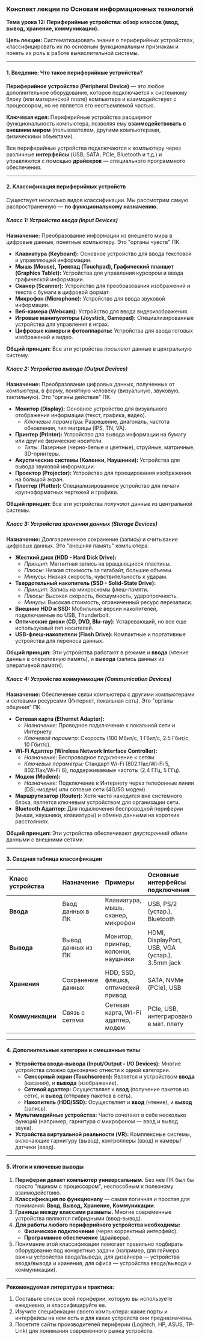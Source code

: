 ### **Конспект лекции по Основам информационных технологий**

**Тема урока 12: Периферийные устройства: обзор классов (ввод, вывод, хранение, коммуникации).**

**Цель лекции:** Систематизировать знания о периферийных устройствах, классифицировать их по основным функциональным признакам и понять их роль в работе вычислительной системы.

---

#### **1. Введение: Что такое периферийные устройства?**

**Периферийное устройство (Peripheral Device)** — это любое дополнительное оборудование, которое подключается к системному блоку (или материнской плате) компьютера и взаимодействует с процессором, но не является его неотъемлемой частью.

**Ключевая идея:** Периферийные устройства расширяют функциональность компьютера, позволяя ему **взаимодействовать с внешним миром** (пользователем, другими компьютерами, физическими объектами).

Все периферийные устройства подключаются к компьютеру через различные **интерфейсы** (USB, SATA, PCIe, Bluetooth и т.д.) и управляются с помощью **драйверов** — специального программного обеспечения.

---

#### **2. Классификация периферийных устройств**

Существует несколько видов классификации. Мы рассмотрим самую распространенную — **по функциональному назначению**.

##### **Класс 1: Устройства ввода (Input Devices)**
**Назначение:** Преобразование информации из внешнего мира в цифровые данные, понятные компьютеру. Это "органы чувств" ПК.

*   **Клавиатура (Keyboard):** Основное устройство для ввода текстовой и управляющей информации.
*   **Мышь (Mouse), Трекпад (Touchpad), Графический планшет (Graphics Tablet):** Устройства для управления курсором и ввода графической информации.
*   **Сканер (Scanner):** Устройство для преобразования изображений и текста с бумаги в цифровой формат.
*   **Микрофон (Microphone):** Устройство для ввода звуковой информации.
*   **Веб-камера (Webcam):** Устройство для ввода видеоизображения.
*   **Игровые манипуляторы (Joystick, Gamepad):** Специализированные устройства для управления в играх.
*   **Цифровые камеры и фотоаппараты:** Устройства для ввода готовых изображений и видео.

**Общий принцип:** Все эти устройства *посылают* данные в центральную систему.

##### **Класс 2: Устройства вывода (Output Devices)**
**Назначение:** Преобразование цифровых данных, полученных от компьютера, в форму, понятную человеку (визуальную, звуковую, тактильную). Это "органы действия" ПК.

*   **Монитор (Display):** Основное устройство для визуального отображения информации (текст, графика, видео).
    *   *Ключевые параметры:* Разрешение, диагональ, частота обновления, тип матрицы (IPS, TN, VA).
*   **Принтер (Printer):** Устройство для вывода информации на бумагу или другие физические носители.
    *   *Типы:* Лазерные (черно-белые и цветные), струйные, матричные, 3D-принтеры.
*   **Акустические системы (Колонки, Наушники):** Устройства для вывода звуковой информации.
*   **Проектор (Projector):** Устройство для проецирования изображения на большой экран.
*   **Плоттер (Plotter):** Специализированное устройство для печати крупноформатных чертежей и графики.

**Общий принцип:** Все эти устройства *получают* данные из центральной системы.

##### **Класс 3: Устройства хранения данных (Storage Devices)**
**Назначение:** Долговременное сохранение (запись) и считывание цифровых данных. Это "внешняя память" компьютера.

*   **Жесткий диск (HDD - Hard Disk Drive):**
    *   *Принцип:* Магнитная запись на вращающиеся пластины.
    *   *Плюсы:* Низкая стоимость за гигабайт, большие объемы.
    *   *Минусы:* Низкая скорость, чувствительность к ударам.
*   **Твердотельный накопитель (SSD - Solid-State Drive):**
    *   *Принцип:* Запись на микросхемы флеш-памяти.
    *   *Плюсы:* Высокая скорость, бесшумность, ударопрочность.
    *   *Минусы:* Высокая стоимость, ограниченный ресурс перезаписи.
*   **Внешние HDD и SSD:** Мобильные версии накопителей, подключаемые по USB, Thunderbolt.
*   **Оптические диски (CD, DVD, Blu-ray):** Устаревающий, но все еще используемый тип носителей.
*   **USB-флеш-накопители (Flash Drive):** Компактные и портативные устройства для переноса данных.

**Общий принцип:** Эти устройства работают в режиме и **ввода** (чтение данных в оперативную память), и **вывода** (запись данных из оперативной памяти).

##### **Класс 4: Устройства коммуникации (Communication Devices)**
**Назначение:** Обеспечение связи компьютера с другими компьютерами и сетевыми ресурсами (Интернет, локальная сеть). Это "органы общения" ПК.

*   **Сетевая карта (Ethernet Adapter):**
    *   *Назначение:* Проводное подключение к локальной сети и Интернету.
    *   *Ключевой параметр:* Скорость (100 Мбит/с, 1 Гбит/с, 2.5 Гбит/с, 10 Гбит/с).
*   **Wi-Fi Адаптер (Wireless Network Interface Controller):**
    *   *Назначение:* Беспроводное подключение к сетям.
    *   *Ключевые параметры:* Стандарт Wi-Fi (802.11ac/Wi-Fi 5, 802.11ax/Wi-Fi 6), поддерживаемые частоты (2.4 ГГц, 5 ГГц).
*   **Модем (Modem):**
    *   *Назначение:* Подключение к Интернету через телефонные линии (DSL-модем) или сотовые сети (4G/5G модем).
*   **Маршрутизатор (Router):** Хотя часто находится вне системного блока, является ключевым устройством для организации сети.
*   **Bluetooth Адаптер:** Для подключения беспроводной периферии (мыши, наушники, клавиатуры) и обмена данными на коротких расстояниях.

**Общий принцип:** Эти устройства обеспечивают *двусторонний обмен* данными с внешними сетями.

---

#### **3. Сводная таблица классификации**

| Класс устройства | Назначение | Примеры | Основные интерфейсы подключения |
| :--------------- | :---------- | :------ | :------------------------------ |
| **Ввода**        | Ввод данных в ПК | Клавиатура, мышь, сканер, микрофон | USB, PS/2 (устар.), Bluetooth |
| **Вывода**       | Вывод данных из ПК | Монитор, принтер, колонки, наушники | HDMI, DisplayPort, USB, VGA (устар.), 3.5mm jack |
| **Хранения**     | Сохранение данных | HDD, SSD, флешка, оптический привод | SATA, NVMe (PCIe), USB |
| **Коммуникации** | Связь с сетями | Сетевая карта, Wi-Fi адаптер, модем | PCIe, USB, интегрировано в мат. плату |

---

#### **4. Дополнительные категории и смешанные типы**

*   **Устройства ввода-вывода (Input/Output - I/O Devices):** Многие устройства сложно однозначно отнести к одной категории.
    *   **Сенсорный экран (Touchscreen):** Является и устройством **ввода** (касания), и **вывода** (изображение).
    *   **Сетевой адаптер:** Осуществляет и **ввод** (получение пакетов из сети), и **вывод** (отправку пакетов в сеть).
    *   **Накопитель (HDD/SSD):** Осуществляет и **ввод** (чтение), и **вывод** (запись).
*   **Мультимедийные устройства:** Часто сочетают в себе несколько функций (например, гарнитура с микрофоном — ввод и вывод звука).
*   **Устройства виртуальной реальности (VR):** Комплексные системы, включающие гарнитуру (вывод), контроллеры (ввод) и камеры/датчики (ввод).

---

#### **5. Итоги и ключевые выводы**

1.  **Периферия делает компьютер универсальным.** Без нее ПК был бы просто "ящиком с процессором", неспособным к полезному взаимодействию.
2.  **Классификация по функционалу** — самая логичная и простая для понимания: **Ввод, Вывод, Хранение, Коммуникации**.
3.  **Границы между классами размыты.** Многие современные устройства являются гибридными (ввод-вывод).
4.  **Для работы любого периферийного устройства необходимы:**
    *   **Физическое подключение** (через корректный интерфейс).
    *   **Программное обеспечение** (драйверы).
5.  Понимание этой классификации помогает правильно подбирать оборудование под конкретные задачи (например, для геймера важны устройства ввода/вывода, для дизайнера — устройства ввода/вывода и хранения, для офиса — устройства ввода/вывода и коммуникации).

---
**Рекомендуемая литература и практика:**
1.  Составьте список всей периферии, которую вы используете ежедневно, и классифицируйте ее.
2.  Изучите спецификации своего компьютера: какие порты и интерфейсы на нем есть и для каких устройств они предназначены.
3.  Посетите сайты производителей периферии (Logitech, HP, ASUS, TP-Link) для понимания современного рынка устройств.